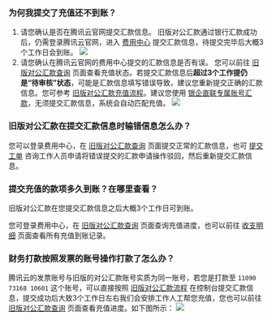 ### 为何我提交了充值还不到账？

1. 请您确认是否在腾讯云官网提交汇款信息。
旧版对公汇款通过银行汇款成功后，仍需登录腾讯云官网，进入 [费用中心](https://console.cloud.tencent.com/expense) 提交汇款信息，待提交完毕后大概3个工作日会到账。
![](https://qcloudimg.tencent-cloud.cn/raw/f4ed75de209ea10525cfbb716d73505a.png)
2. 请您确认在腾讯云官网的费用中心提交的汇款信息是否有误。
您可以前往 [旧版对公汇款查询](https://console.cloud.tencent.com/expense/rechargeofflineold) 页面查看充值状态。若提交汇款信息后**超过3个工作提仍是“待审核”状态**，可能是汇款信息填写错误导致，建议您重新提交正确的汇款信息。您可参考 [旧版对公汇款充值流程](https://cloud.tencent.com/document/product/555/72293)。建议您使用 [银企直联专属账号汇款](https://cloud.tencent.com/document/product/555/9901)，无须提交汇款信息，系统会自动匹配充值。
![](https://qcloudimg.tencent-cloud.cn/raw/13578fd9a8caa44f52670ffbf6b12014.png)


### 旧版对公汇款在提交汇款信息时输错信息怎么办？

您可以登录费用中心，在 [旧版对公汇款查询](https://console.cloud.tencent.com/expense/rechargeofflineold) 页面提交正常的汇款信息，也可 [提交工单](https://console.cloud.tencent.com/workorder/category) 咨询工作人员申请将错误提交的汇款申请操作驳回，然后重新提交汇款信息。


### 提交充值的款项多久到账？在哪里查看？

旧版对公汇款在您提交汇款信息之后大概3个工作日可到账。

您可登录费用中心，在 [旧版对公汇款查询](https://console.cloud.tencent.com/expense/rechargeofflineold) 页面查询充值进度，也可以前往 [收支明细](https://console.cloud.tencent.com/expense/transactions) 页面查看所有充值到账记录。


### 财务打款按照发票的账号操作打款了怎么办？
腾讯云的发票账号与旧版的对公汇款账号实质为同一账号，若您是打款至 `11090 73168 10601` 这个账号，可以直接按照 [旧版对公汇款流程](https://cloud.tencent.com/document/product/555/72293) 在控制台提交汇款信息，提交成功后大致3个工作日左右我们会安排工作人工帮您充值，您也可以前往 [旧版对公汇款查询](https://console.cloud.tencent.com/expense/rechargeofflineold) 页面查看充值进度。如下图所示：
![](https://qcloudimg.tencent-cloud.cn/raw/a7befd5bb335e1e12ea053d8faa673e8.png)
